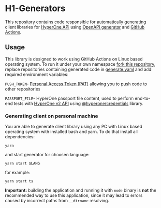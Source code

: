 # H1-Generators

This repository contains code responsible for automatically generating
client libraries for [HyperOne API](https://www.hyperone.com/)
using [OpenAPI generator](https://openapi-generator.tech/)
and [GitHub Actions](https://github.com/features/actions).

## Usage

This library is designed to work using GitHub Actions on
Linux based operating system. To run it under your own namespace
[fork this repository](https://docs.github.com/en/free-pro-team@latest/github/getting-started-with-github/fork-a-repo),
replace repositories containing generated code in [generate.yaml](.github/workflows/generate.yaml)
and add required environment variables:

`PUSH_TOKEN`- [Personal Access Token (PAT)](https://docs.github.com/en/free-pro-team@latest/github/authenticating-to-github/creating-a-personal-access-token)
allowing you to push code to other repositories

`PASSPORT_FILE`- HyperOne passport file content, used to perform
end-to-end tests with [HyperOne v2 API](https://api.hyperone.com/v2/docs) using [@hyperone/credentials](https://www.npmjs.com/package/@hyperone/credentials)
library.

### Generating client on personal machine

You are able to generate client library using any PC with
Linux based operating system with installed bash and yarn.
To do that install all dependencies:

```shell
yarn
```

and start generator for choosen language:

```shell
yarn start $LANG
```

for example:

```shell
yarn start ts
```

**Important:** building the application and running it with
`node` binary is **not** the recommended way to use this application,
since it may lead to errors caused by incorrect paths from `__dirname` resolving.
